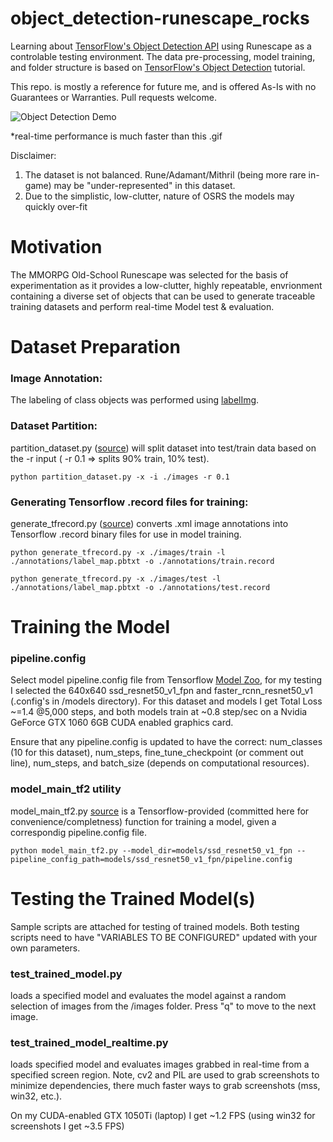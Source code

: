 # object_detection-runescape_rocks
Learning about [TensorFlow's Object Detection API](https://github.com/tensorflow/models/tree/master/research/object_detection) using Runescape as a controlable testing environment. The data pre-processing, model training, and folder structure is based on [TensorFlow's Object Detection](https://tensorflow-object-detection-api-tutorial.readthedocs.io/en/latest/) tutorial.

This repo. is mostly a reference for future me, and is offered As-Is with no Guarantees or Warranties. Pull requests welcome. 

![Object Detection Demo](demo/demo.gif)

*real-time performance is much faster than this .gif

Disclaimer:
  1. The dataset is not balanced. Rune/Adamant/Mithril (being more rare in-game) may be "under-represented" in this dataset.
  2. Due to the simplistic, low-clutter, nature of OSRS the models may quickly over-fit
  
# Motivation
The MMORPG Old-School Runescape was selected for the basis of experimentation as it provides a low-clutter, highly repeatable, envrionment containing a diverse set of objects that can be used to generate traceable training datasets and perform real-time Model test & evaluation.

# Dataset Preparation
### Image Annotation:
The labeling of class objects was performed using [labelImg](https://github.com/tzutalin/labelImg).

### Dataset Partition:
partition_dataset.py ([source](https://tensorflow-object-detection-api-tutorial.readthedocs.io/en/latest/training.html#partition-the-dataset)) will split dataset into test/train data based on the -r input ( -r 0.1 => splits 90% train, 10% test).
```
python partition_dataset.py -x -i ./images -r 0.1
```
### Generating Tensorflow .record files for training:
generate_tfrecord.py ([source](https://tensorflow-object-detection-api-tutorial.readthedocs.io/en/latest/training.html#partition-the-dataset)) converts .xml image annotations into Tensorflow .record binary files for use in model training.
```
python generate_tfrecord.py -x ./images/train -l ./annotations/label_map.pbtxt -o ./annotations/train.record

python generate_tfrecord.py -x ./images/test -l ./annotations/label_map.pbtxt -o ./annotations/test.record
```

# Training the Model
### pipeline.config
Select model pipeline.config file from Tensorflow [Model Zoo](https://github.com/tensorflow/models/blob/master/research/object_detection/g3doc/tf2_detection_zoo.md), for my testing I selected the 640x640 ssd_resnet50_v1_fpn and faster_rcnn_resnet50_v1 (.config's in /models directory). For this dataset and models I get Total Loss ~=1.4 @5,000 steps, and both models train at ~0.8 step/sec on a Nvidia GeForce GTX 1060 6GB CUDA enabled graphics card.

Ensure that any pipeline.config is updated to have the correct: num_classes (10 for this dataset), num_steps, fine_tune_checkpoint (or comment out line), num_steps, and batch_size (depends on computational resources). 
### model_main_tf2 utility
model_main_tf2.py [source](https://github.com/tensorflow/models/blob/master/research/object_detection/model_main_tf2.py) is a Tensorflow-provided (committed here for convenience/completness) function for training a model, given a correspondig pipeline.config file.
```
python model_main_tf2.py --model_dir=models/ssd_resnet50_v1_fpn --pipeline_config_path=models/ssd_resnet50_v1_fpn/pipeline.config

```

# Testing the Trained Model(s)
Sample scripts are attached for testing of trained models. Both testing scripts need to have "VARIABLES TO BE CONFIGURED" updated with your own parameters.

### test_trained_model.py
loads a specified model and evaluates the model against a random selection of images from the /images folder. Press "q" to move to the next image.

### test_trained_model_realtime.py
loads specified model and evaluates images grabbed in real-time from a specified screen region. Note, cv2 and PIL are used to grab screenshots to minimize dependencies, there much faster ways to grab screenshots (mss, win32, etc.).

On my CUDA-enabled GTX 1050Ti (laptop) I get ~1.2 FPS (using win32 for screenshots I get ~3.5 FPS)
